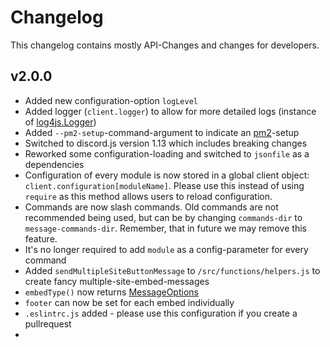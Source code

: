 # Changelog
This changelog contains mostly API-Changes and changes for developers.

## v2.0.0
* Added new configuration-option `logLevel`
* Added logger (`client.logger`) to allow for more detailed logs (instance of [log4js.Logger](https://github.com/log4js-node/log4js-node))
* Added `--pm2-setup`-command-argument to indicate an [pm2](https://pm2.keymetrics.io)-setup
* Switched to discord.js version 1.13 which includes breaking changes
* Reworked some configuration-loading and switched to `jsonfile` as a dependencies
* Configuration of every module is now stored in a global client object: `client.configuration[moduleName]`. Please use this instead of using `require` as this method allows users to reload configuration.
* Commands are now slash commands. Old commands are not recommended being used, but can be by changing `commands-dir` to `message-commands-dir`. Remember, that in future we may remove this feature.
* It's no longer required to add `module` as a config-parameter for every command
* Added `sendMultipleSiteButtonMessage` to `/src/functions/helpers.js` to create fancy multiple-site-embed-messages
* `embedType()` now returns [MessageOptions](https://discord.js.org/#/docs/main/stable/typedef/MessageOptions)
* `footer` can now be set for each embed individually
* `.eslintrc.js` added - please use this configuration if you create a pullrequest
* 